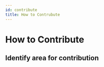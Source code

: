 ```yaml
---
id: contribute
title: How to Contrubute
---
```


# How to Contribute

## Identify area for contribution
